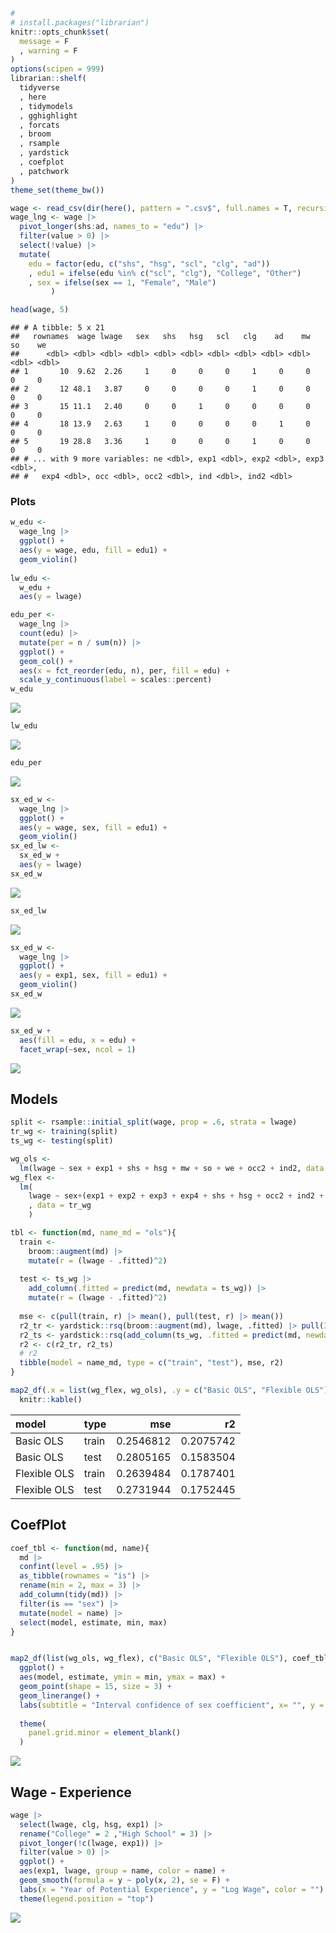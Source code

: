 
``` r
# 
# install.packages("librarian")
knitr::opts_chunk$set(
  message = F
  , warning = F
)
options(scipen = 999)
librarian::shelf(
  tidyverse
  , here
  , tidymodels
  , gghighlight
  , forcats
  , broom
  , rsample
  , yardstick
  , coefplot
  , patchwork
)
theme_set(theme_bw())
```

``` r
wage <- read_csv(dir(here(), pattern = ".csv$", full.names = T, recursive = T))
wage_lng <- wage |> 
  pivot_longer(shs:ad, names_to = "edu") |> 
  filter(value > 0) |> 
  select(!value) |> 
  mutate(
    edu = factor(edu, c("shs", "hsg", "scl", "clg", "ad"))
    , edu1 = ifelse(edu %in% c("scl", "clg"), "College", "Other")
    , sex = ifelse(sex == 1, "Female", "Male")
         )

head(wage, 5)
```

    ## # A tibble: 5 x 21
    ##   rownames  wage lwage   sex   shs   hsg   scl   clg    ad    mw    so    we
    ##      <dbl> <dbl> <dbl> <dbl> <dbl> <dbl> <dbl> <dbl> <dbl> <dbl> <dbl> <dbl>
    ## 1       10  9.62  2.26     1     0     0     0     1     0     0     0     0
    ## 2       12 48.1   3.87     0     0     0     0     1     0     0     0     0
    ## 3       15 11.1   2.40     0     0     1     0     0     0     0     0     0
    ## 4       18 13.9   2.63     1     0     0     0     0     1     0     0     0
    ## 5       19 28.8   3.36     1     0     0     0     1     0     0     0     0
    ## # ... with 9 more variables: ne <dbl>, exp1 <dbl>, exp2 <dbl>, exp3 <dbl>,
    ## #   exp4 <dbl>, occ <dbl>, occ2 <dbl>, ind <dbl>, ind2 <dbl>

### Plots

``` r
w_edu <- 
  wage_lng |> 
  ggplot() +
  aes(y = wage, edu, fill = edu1) +
  geom_violin() 
  
lw_edu <- 
  w_edu +
  aes(y = lwage)

edu_per <- 
  wage_lng |> 
  count(edu) |> 
  mutate(per = n / sum(n)) |> 
  ggplot() +
  geom_col() +
  aes(x = fct_reorder(edu, n), per, fill = edu) +
  scale_y_continuous(label = scales::percent)
w_edu 
```

![](ra-r_files/figure-gfm/edu-1.png)<!-- -->

``` r
lw_edu 
```

![](ra-r_files/figure-gfm/edu-2.png)<!-- -->

``` r
edu_per
```

![](ra-r_files/figure-gfm/edu-3.png)<!-- -->

``` r
sx_ed_w <- 
  wage_lng |> 
  ggplot() +
  aes(y = wage, sex, fill = edu1) +
  geom_violin() 
sx_ed_lw <- 
  sx_ed_w +
  aes(y = lwage)
sx_ed_w
```

![](ra-r_files/figure-gfm/sex-1.png)<!-- -->

``` r
sx_ed_lw
```

![](ra-r_files/figure-gfm/sex-2.png)<!-- -->

``` r
sx_ed_w <- 
  wage_lng |> 
  ggplot() +
  aes(y = exp1, sex, fill = edu1) +
  geom_violin() 
sx_ed_w
```

![](ra-r_files/figure-gfm/unnamed-chunk-2-1.png)<!-- -->

``` r
sx_ed_w +
  aes(fill = edu, x = edu) +
  facet_wrap(~sex, ncol = 1)
```

![](ra-r_files/figure-gfm/unnamed-chunk-2-2.png)<!-- -->

## Models

``` r
split <- rsample::initial_split(wage, prop = .6, strata = lwage)
tr_wg <- training(split)
ts_wg <- testing(split)
```

``` r
wg_ols <- 
  lm(lwage ~ sex + exp1 + shs + hsg + mw + so + we + occ2 + ind2, data = tr_wg)
wg_flex <- 
  lm(
    lwage ~ sex+(exp1 + exp2 + exp3 + exp4 + shs + hsg + occ2 + ind2 + mw + so + we)^2
    , data = tr_wg
    )
```

``` r
tbl <- function(md, name_md = "ols"){
  train <- 
    broom::augment(md) |> 
    mutate(r = (lwage - .fitted)^2) 
  
  test <- ts_wg |> 
    add_column(.fitted = predict(md, newdata = ts_wg)) |> 
    mutate(r = (lwage - .fitted)^2) 
  
  mse <- c(pull(train, r) |> mean(), pull(test, r) |> mean())
  r2_tr <- yardstick::rsq(broom::augment(md), lwage, .fitted) |> pull(3)
  r2_ts <- yardstick::rsq(add_column(ts_wg, .fitted = predict(md, newdata = ts_wg)), lwage, .fitted) |> pull(3)
  r2 <- c(r2_tr, r2_ts)
  # r2
  tibble(model = name_md, type = c("train", "test"), mse, r2) 
}

map2_df(.x = list(wg_flex, wg_ols), .y = c("Basic OLS", "Flexible OLS"), tbl) |> 
  knitr::kable()
```

| model        | type  |       mse |        r2 |
|:-------------|:------|----------:|----------:|
| Basic OLS    | train | 0.2546812 | 0.2075742 |
| Basic OLS    | test  | 0.2805165 | 0.1583504 |
| Flexible OLS | train | 0.2639484 | 0.1787401 |
| Flexible OLS | test  | 0.2731944 | 0.1752445 |

## CoefPlot

``` r
coef_tbl <- function(md, name){
  md |> 
  confint(level = .95) |> 
  as_tibble(rownames = "is") |> 
  rename(min = 2, max = 3) |> 
  add_column(tidy(md)) |> 
  filter(is == "sex") |> 
  mutate(model = name) |> 
  select(model, estimate, min, max)
}


map2_df(list(wg_ols, wg_flex), c("Basic OLS", "Flexible OLS"), coef_tbl) |> 
  ggplot() +
  aes(model, estimate, ymin = min, ymax = max) +
  geom_point(shape = 15, size = 3) +
  geom_linerange() +
  labs(subtitle = "Interval confidence of sex coefficient", x= "", y = "") +
  
  theme(
    panel.grid.minor = element_blank()
  )
```

![](ra-r_files/figure-gfm/unnamed-chunk-6-1.png)<!-- -->

## Wage - Experience

``` r
wage |> 
  select(lwage, clg, hsg, exp1) |> 
  rename("College" = 2 ,"High School" = 3) |> 
  pivot_longer(!c(lwage, exp1)) |> 
  filter(value > 0) |> 
  ggplot() +
  aes(exp1, lwage, group = name, color = name) +
  geom_smooth(formula = y ~ poly(x, 2), se = F) +
  labs(x = "Year of Potential Experience", y = "Log Wage", color = "") +
  theme(legend.position = "top")
```

![](ra-r_files/figure-gfm/unnamed-chunk-7-1.png)<!-- -->
